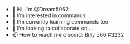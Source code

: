- 👋 Hi, I’m @Dream5062
- 👀 I’m interested in commands
- 🌱 I’m currently learning commands too
- 💞️ I’m looking to collaborate on ...
- 📫 How to reach me discord: Billy 566 #3232

<!---
Dream5062/Dream5062 is a ✨ special ✨ repository because its `README.md` (this file) appears on your GitHub profile.
You can click the Preview link to take a look at your changes.
--->
